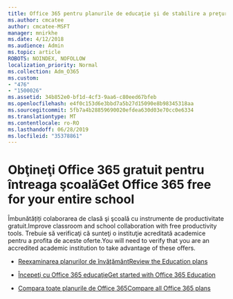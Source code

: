 ```yaml
---
title: Office 365 pentru planurile de educaţie şi de stabilire a preţurilor
ms.author: cmcatee
author: cmcatee-MSFT
manager: mnirkhe
ms.date: 4/12/2018
ms.audience: Admin
ms.topic: article
ROBOTS: NOINDEX, NOFOLLOW
localization_priority: Normal
ms.collection: Adm_O365
ms.custom:
- "476"
- "1500026"
ms.assetid: 34b852e0-bf1d-4cf3-9aa6-c80eed67bfeb
ms.openlocfilehash: e4f0c153d6e3bbd7a5b27d15090e8b98345318aa
ms.sourcegitcommit: 5fb7a4b28859690020efdea630d03e70cc0e6334
ms.translationtype: MT
ms.contentlocale: ro-RO
ms.lasthandoff: 06/28/2019
ms.locfileid: "35378861"
---
```

# <a name="get-office-365-free-for-your-entire-school"></a><span data-ttu-id="bdca7-102">Obţineţi Office 365 gratuit pentru întreaga şcoală</span><span class="sxs-lookup"><span data-stu-id="bdca7-102">Get Office 365 free for your entire school</span></span>

<span data-ttu-id="bdca7-103">Îmbunătățiți colaborarea de clasă şi şcoală cu instrumente de productivitate gratuit.</span><span class="sxs-lookup"><span data-stu-id="bdca7-103">Improve classroom and school collaboration with free productivity tools.</span></span> <span data-ttu-id="bdca7-104">Trebuie să verificaţi că sunteţi o instituţie acreditată academice pentru a profita de aceste oferte.</span><span class="sxs-lookup"><span data-stu-id="bdca7-104">You will need to verify that you are an accredited academic institution to take advantage of these offers.</span></span>
  
- [<span data-ttu-id="bdca7-105">Reexaminarea planurilor de învăţământ</span><span class="sxs-lookup"><span data-stu-id="bdca7-105">Review the Education plans</span></span>](https://products.office.com/academic/compare-office-365-education-plans)

- [<span data-ttu-id="bdca7-106">Începeţi cu Office 365 educaţie</span><span class="sxs-lookup"><span data-stu-id="bdca7-106">Get started with Office 365 Education</span></span>](https://support.office.com/article/ab02abe5-a1ee-458c-b749-5b44416ccf1)

- [<span data-ttu-id="bdca7-107">Compara toate planurile de Office 365</span><span class="sxs-lookup"><span data-stu-id="bdca7-107">Compare all Office 365 plans</span></span>](https://products.office.com/business/compare-more-office-365-for-business-plans)
